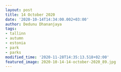 ```yaml
---
layout: post
title: 14 October 2020
date: '2020-10-14T14:34:00.002+03:00'
author: Dedunu Dhananjaya
tags:
- tallinn
- autumn
- estonia
- park
- parks
modified_time: '2020-11-28T14:35:13.518+02:00'
featured_image: 2020-10-14-14-october-2020_89.jpg
---
```


